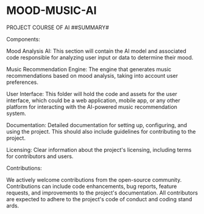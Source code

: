 # MOOD-MUSIC-AI
PROJECT COURSE OF AI
##SUMMARY#

Components:

Mood Analysis AI: This section will contain the AI model and associated code responsible for analyzing user input or data to determine their mood.

Music Recommendation Engine: The engine that generates music recommendations based on mood analysis, taking into account user preferences.

User Interface: This folder will hold the code and assets for the user interface, which could be a web application, mobile app, or any other platform for interacting with the AI-powered music recommendation system.

Documentation: Detailed documentation for setting up, configuring, and using the project. This should also include guidelines for contributing to the project.

Licensing: Clear information about the project's licensing, including terms for contributors and users.

Contributions:

We actively welcome contributions from the open-source community. Contributions can include code enhancements, bug reports, feature requests, and improvements to the project's documentation. All contributors are expected to adhere to the project's code of conduct and coding stand
ards.


